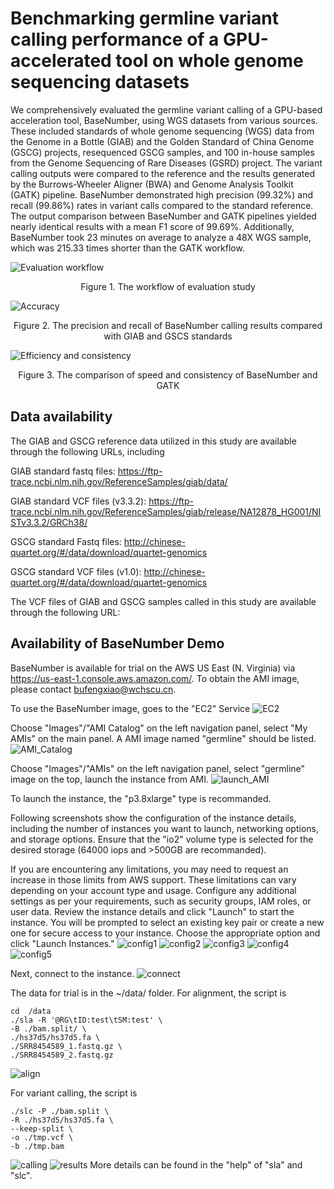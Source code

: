 # Benchmarking germline variant calling performance of a GPU-accelerated tool on whole genome sequencing datasets

We comprehensively evaluated the germline variant calling of a GPU-based acceleration tool, BaseNumber, using WGS datasets from various sources. These included standards of whole genome sequencing (WGS) data from the Genome in a Bottle (GIAB) and the Golden Standard of China Genome (GSCG) projects, resequenced GSCG samples, and 100 in-house samples from the Genome Sequencing of Rare Diseases (GSRD) project. The variant calling outputs were compared to the reference and the results generated by the Burrows-Wheeler Aligner (BWA) and Genome Analysis Toolkit (GATK) pipeline. BaseNumber demonstrated high precision (99.32%) and recall (99.86%) rates in variant calls compared to the standard reference. The output comparison between BaseNumber and GATK pipelines yielded nearly identical results with a mean F1 score of 99.69%. Additionally, BaseNumber took 23 minutes on average to analyze a 48X WGS sample, which was 215.33 times shorter than the GATK workflow.

![Evaluation workflow](https://github.com/WCH-IRD/BaseNumber/blob/main/image/fig1.jpg)
<p align="center"> Figure 1. The workflow of evaluation study </p>



![Accuracy](https://github.com/WCH-IRD/BaseNumber/blob/main/image/fig2-1.png)
<p align="center"> Figure 2. The precision and recall of BaseNumber calling results compared with GIAB and GSCS standards</p>


![Efficiency and consistency](https://github.com/WCH-IRD/BaseNumber/blob/main/image/fig2-1.png)
<p align="center"> Figure 3. The comparison of speed and consistency of BaseNumber and GATK</p>


## Data availability
The GIAB and GSCG reference data utilized in this study are available through the following URLs, including

GIAB standard fastq files: https://ftp-trace.ncbi.nlm.nih.gov/ReferenceSamples/giab/data/

GIAB standard VCF files (v3.3.2): https://ftp-trace.ncbi.nlm.nih.gov/ReferenceSamples/giab/release/NA12878_HG001/NISTv3.3.2/GRCh38/

GSCG standard Fastq files: http://chinese-quartet.org/#/data/download/quartet-genomics

GSCG standard VCF files (v1.0): http://chinese-quartet.org/#/data/download/quartet-genomics

The VCF files of GIAB and GSCG samples called in this study are available through the following URL:

## Availability of BaseNumber Demo
BaseNumber is available for trial on the AWS US East (N. Virginia) via https://us-east-1.console.aws.amazon.com/. To obtain the AMI image, please contact bufengxiao@wchscu.cn.

To use the BaseNumber image, goes to the "EC2" Service
![EC2](https://github.com/WCH-IRD/BaseNumber/blob/main/image/EC2.png)

Choose "Images"/"AMI Catalog" on the left navigation panel, select "My AMIs" on the main panel. A AMI image named "germline" should be listed.
![AMI_Catalog](https://github.com/WCH-IRD/BaseNumber/blob/main/image/AMI_Catalog.png)

Choose "Images"/"AMIs" on the left navigation panel, select "germline" image on the top, launch the instance from AMI.
![launch_AMI](https://github.com/WCH-IRD/BaseNumber/blob/main/image/launch_AMI.png)

To launch the instance, the "p3.8xlarge" type is recommanded. 

Following screenshots show the configuration of the instance details, including the number of instances you want to launch, networking options, and storage options. Ensure that the "io2" volume type is selected for the desired storage (64000 iops and >500GB are recommanded). 

If you are encountering any limitations, you may need to request an increase in those limits from AWS support. These limitations can vary depending on your account type and usage. Configure any additional settings as per your requirements, such as security groups, IAM roles, or user data. Review the instance details and click "Launch" to start the instance. You will be prompted to select an existing key pair or create a new one for secure access to your instance. Choose the appropriate option and click "Launch Instances."
![config1](https://github.com/WCH-IRD/BaseNumber/blob/main/image/config1.png)
![config2](https://github.com/WCH-IRD/BaseNumber/blob/main/image/config2.png)
![config3](https://github.com/WCH-IRD/BaseNumber/blob/main/image/config3.png)
![config4](https://github.com/WCH-IRD/BaseNumber/blob/main/image/config4.png)
![config5](https://github.com/WCH-IRD/BaseNumber/blob/main/image/config5.png)

Next, connect to the instance.
![connect](https://github.com/WCH-IRD/BaseNumber/blob/main/image/connect.png)

The data for trial is in the ~/data/ folder. 
For alignment, the script is
```
cd  /data
./sla -R '@RG\tID:test\tSM:test' \
-B ./bam.split/ \
./hs37d5/hs37d5.fa \
./SRR8454589_1.fastq.gz \
./SRR8454589_2.fastq.gz 
```
![align](https://github.com/WCH-IRD/BaseNumber/blob/main/image/align.png)

For variant calling, the script is
```
./slc -P ./bam.split \
-R ./hs37d5/hs37d5.fa \
--keep-split \
-o ./tmp.vcf \
-b ./tmp.bam
```
![calling](https://github.com/WCH-IRD/BaseNumber/blob/main/image/calling.png)
![results](https://github.com/WCH-IRD/BaseNumber/blob/main/image/results.png)
More details can be found in the "help" of "sla" and "slc".
